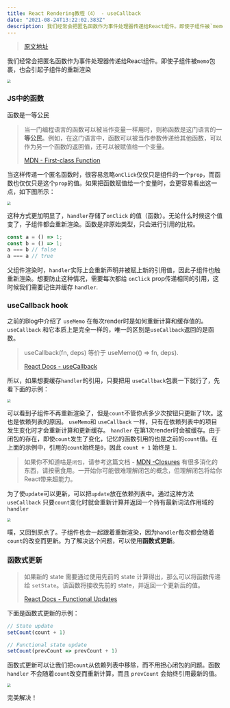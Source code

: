 ```yaml
---
title: React Rendering教程（4） - useCallback
date: "2021-08-24T13:22:02.383Z"
description: 我们经常会把匿名函数作为事件处理器传递给React组件。即使子组件被`memo`包裹，也会引起子组件的重新渲染
---
```


> [原文地址](https://alexsidorenko.com/blog/react-render-usecallback/)

我们经常会把匿名函数作为事件处理器传递给React组件。即使子组件被`memo`包裹，也会引起子组件的重新渲染

 <img src="https://alexsidorenko.com/367c6ba9150e78ec8142892817bf80e1/initial.gif" style="zoom:50%;" />



### JS中的函数

函数是一等公民

> 当一门编程语言的函数可以被当作变量一样用时，则称函数是这门语言的**一等公民**。例如，在这门语言中，函数可以被当作参数传递给其他函数，可以作为另一个函数的返回值，还可以被赋值给一个变量。
>
> [MDN - First-class Function](https://developer.mozilla.org/zh-CN/docs/Glossary/First-class_Function)

当这样传递一个匿名函数时，很容易忽略`onClick`仅仅只是组件的一个`prop`，而函数也仅仅只是这个`prop`的值。如果把函数赋值给一个变量时，会更容易看出这一点，如下图所示：

 <img src="https://alexsidorenko.com/4d5c3004310883d24d2edf3f94b68b7d/declare-function.gif" style="zoom:50%;" />

这种方式更加明显了，`handler`存储了`onClick` 的值（函数）。无论什么时候这个值变了，子组件都会重新渲染。函数是非原始类型，只会进行引用的比较。

```javascript
const a = () => 1;
const b = () => 1;
a === b // false
a === a // true
```

父组件渲染时，`handler`实际上会重新声明并被赋上新的引用值，因此子组件也触重新渲染。想要防止这种情况，需要每次都给 `onClick` prop传递相同的引用，这时候我们需要记住并缓存 `handler`.



### useCallback hook

之前的Blog中介绍了 `useMemo` 在每次render时是如何重新计算和缓存值的。 `useCallback` 和它本质上是完全一样的，唯一的区别是`useCallback`返回的是函数。

> useCallback(fn, deps) 等价于 useMemo(() => fn, deps).
>
> [React Docs - useCallback](https://zh-hans.reactjs.org/docs/hooks-reference.html#usecallback)

所以，如果想要缓存`handler`的引用，只要把用 `useCallback`包裹一下就行了，先看下面的示例：

 <img src="https://alexsidorenko.com/e75abaaa66d7a23de75a16de494630d0/empty-dependencies.gif" style="zoom:50%;" />

可以看到子组件不再重新渲染了，但是`count`不管你点多少次按钮只更新了1次。这也是依赖列表的原因。  `useMemo`和 `useCallback` 一样，只有在依赖列表中的项目发生变化时才会重新计算和更新缓存。 `handler` 在第1次render时会被缓存。由于闭包的存在，即使`count`发生了变化，记忆的函数引用的也是之前的`count`值。在上面的示例中，引用的`count`始终是`0`，因此 `count + 1` 始终是 `1`.

> 如果你不知道啥是`闭包`，请参考这篇文档 - [MDN -Closures](https://developer.mozilla.org/en-US/docs/Web/JavaScript/Closures) 有很多消化的东西，请按需食用。一开始你可能很难理解闭包的概念，但理解闭包将给你React带来超能力。

为了使`update`可以更新，可以把`update`放在依赖列表中。通过这种方法 `useCallback` 只要`count`变化时就会重新计算并返回一个持有最新词法作用域的 `handler` 

 <img src="https://alexsidorenko.com/9c6c40fbd7d5b872a86b91e02973bf34/count-dependency.gif" style="zoom:50%;" />

噗，又回到原点了。子组件也会一起跟着重新渲染，因为`handler`每次都会随着`count`的改变而更新。为了解决这个问题，可以使用**函数式更新**。

### 函数式更新

> 如果新的 state 需要通过使用先前的 state 计算得出，那么可以将函数传递给 `setState`。该函数将接收先前的 state，并返回一个更新后的值。
>
> [React Docs - Functional Updates](https://zh-hans.reactjs.org/docs/hooks-reference.html#functional-updates)

下面是函数式更新的示例：

```javascript
// State update
setCount(count + 1)

// Functional state update
setCount(prevCount => prevCount + 1)
```

函数式更新可以让我们把`count`从依赖列表中移除，而不用担心闭包的问题。函数 `handler` 不会随着`count`改变而重新计算，而且 `prevCount` 会始终引用最新的值。

 <img src="https://alexsidorenko.com/4e2eaef484428232f4ffcc280300b732/functional-update.gif" style="zoom:50%;" />

完美解决！